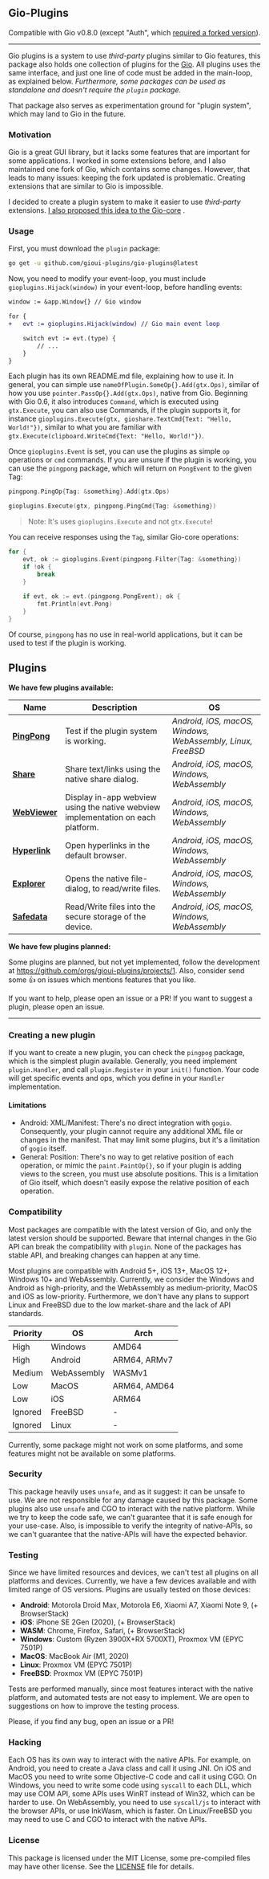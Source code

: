 Gio-Plugins
-------

Compatible with Gio v0.8.0 (except "Auth", which [required a forked version](https://github.com/inkeliz/gio)).

------

Gio plugins is a system to use _third-party_ plugins similar to Gio features, this package also holds one collection
of plugins for the [Gio](https://gioui.org). All plugins uses the same interface, and just one line of code must be
added in the main-loop, as explained below. _Furthermore, some packages can be used as standalone and doesn't require
the `plugin` package._

That package also serves as experimentation ground for "plugin system", which may land to Gio in the future.

### Motivation

Gio is a great GUI library, but it lacks some features that are important for some applications. I worked in some
extensions before, and I also maintained one fork of Gio, which contains some changes. However, that leads to many
issues: keeping the fork updated is problematic. Creating extensions that are similar to Gio is impossible.

I decided to create a plugin system to make it easier to use _third-party_
extensions. [I also proposed this idea to the Gio-core](https://lists.sr.ht/~eliasnaur/gio/%3Cfe3835f7-b4d4-4db9-81fb-dfd8ab06f2ed%40www.fastmail.com%3E)
.

### Usage

First, you must download the `plugin` package:

```bash
go get -u github.com/gioui-plugins/gio-plugins@latest
```

Now, you need to modify your event-loop, you must include `gioplugins.Hijack(window)` in your event-loop, before handling
events:

```diff
window := &app.Window{} // Gio window

for { 
+   evt := gioplugins.Hijack(window) // Gio main event loop

    switch evt := evt.(type) {
        // ...
    }
}
```

Each plugin has its own README.md file, explaining how to use it. In general, you can simple
use `nameOfPlugin.SomeOp{}.Add(gtx.Ops)`, similar of how you use `pointer.PassOp{}.Add(gtx.Ops)`, native 
from Gio. Beginning with Gio 0.6, it also introduces `Command`, which is executed using `gtx.Execute`, you can
also use Commands, if the plugin supports it, for instance `gioplugins.Execute(gtx, gioshare.TextCmd{Text: "Hello, World!"})`, 
similar to what you are familiar with `gtx.Execute(clipboard.WriteCmd{Text: "Hello, World!"})`.

Once `gioplugins.Event` is set, you can use the plugins as simple `op` operations or `cmd` commands. If you are unsure 
if the plugin is working, you can use the `pingpong` package, which will return on `PongEvent` to the given Tag:

```go
pingpong.PingOp{Tag: &something}.Add(gtx.Ops)

gioplugins.Execute(gtx, pingpong.PingCmd{Tag: &something})
```

> Note: It's uses `gioplugins.Execute` and not `gtx.Execute`!

You can receive responses using the `Tag`, similar Gio-core operations:

```go
for {
	evt, ok := gioplugins.Event(pingpong.Filter{Tag: &something})
	if !ok {
		break
    } 
	
    if evt, ok := evt.(pingpong.PongEvent); ok {
        fmt.Println(evt.Pong)
    } 
}
```

Of course, `pingpong` has no use in real-world applications, but it can be used to test if the plugin is working.

## Plugins

**We have few plugins available:**

| Name                                                                              | Description                                                                      | OS                                                          |
|-----------------------------------------------------------------------------------|----------------------------------------------------------------------------------|-------------------------------------------------------------|
| **[PingPong](https://github.com/gioui-plugins/gio-plugins/tree/main/pingpong)**   | Test if the plugin system is working.                                            | _Android, iOS, macOS, Windows, WebAssembly, Linux, FreeBSD_ |  
| **[Share](https://github.com/gioui-plugins/gio-plugins/tree/main/share)**         | Share text/links using the native share dialog.                                  | _Android, iOS, macOS, Windows, WebAssembly_                 |  
| **[WebViewer](https://github.com/gioui-plugins/gio-plugins/tree/main/webviewer)** | Display in-app webview using the native webview implementation on each platform. | _Android, iOS, macOS, Windows, WebAssembly_                 |  
| **[Hyperlink](https://github.com/gioui-plugins/gio-plugins/tree/main/hyperlink)** | Open hyperlinks in the default browser.                                          | _Android, iOS, macOS, Windows, WebAssembly_                 |  
| **[Explorer](https://github.com/gioui-plugins/gio-plugins/tree/main/explorer)**   | Opens the native file-dialog, to read/write files.                               | _Android, iOS, macOS, Windows, WebAssembly_                 |  
| **[Safedata](https://github.com/gioui-plugins/gio-plugins/tree/main/safedata)**   | Read/Write files into the secure storage of the device.                          | _Android, iOS, macOS, Windows, WebAssembly_                 |

**We have few plugins planned:**

Some plugins are planned, but not yet implemented, follow the development at https://github.com/orgs/gioui-plugins/projects/1. Also, 
consider send some 👍 on issues which mentions features that you like.

If you want to help, please open an issue or a PR! If you want to suggest a plugin, please open an issue.

-----------

### Creating a new plugin

If you want to create a new plugin, you can check the `pingpog` package, which is the simplest plugin available.
Generally, you need implement `plugin.Handler`, and call `plugin.Register` in your `init()` function. Your code will get
specific events and ops, which you define in your `Handler` implementation.

#### Limitations

- Android: XML/Manifest: There's no direct integration with `gogio`. Consequently, your plugin cannot require any
  additional XML file or changes in the manifest. That may limit some plugins, but it's a limitation of `gogio` itself.
- General: Position: There's no way to get relative position of each operation, or mimic the `paint.PaintOp{}`, so if
  your plugin is adding views to the screen, you must use absolute positions. This is a limitation of Gio itself, which
  doesn't easily expose the relative position of each operation.

### Compatibility

Most packages are compatible with the latest version of Gio, and only the latest version should be supported. Beware
that internal changes in the Gio API can break the compatibility with `plugin`. None of the packages has stable API,
and breaking changes can happen at any time.

Most plugins are compatible with Android 5+, iOS 13+, MacOS 12+, Windows 10+ and WebAssembly. Currently, we consider
the Windows and Android as high-priority, and the WebAssembly as medium-priority, MacOS and iOS as low-priority.
Furthermore, we don't have any plans to support Linux and FreeBSD due to the low market-share and the lack of API
standards.

| Priority | OS          | Arch         |
|----------|-------------|--------------|
| High     | Windows     | AMD64        |
| High     | Android     | ARM64, ARMv7 |
| Medium   | WebAssembly | WASMv1       |
| Low      | MacOS       | ARM64, AMD64 |
| Low      | iOS         | ARM64        |
| Ignored  | FreeBSD     | -            |
| Ignored  | Linux       | -            |

Currently, some package might not work on some platforms, and some features might not be available on some platforms.

### Security

This package heavily uses `unsafe`, and as it suggest: it can be unsafe to use. We are not responsible for any damage
caused by this package. Some plugins also use `unsafe` and CGO to interact with the native platform. While we try to
keep the code safe, we can't guarantee that it is safe enough for your use-case. Also, is impossible to verify the
integrity of native-APIs, so we can't guarantee that the native-APIs will have the expected behavior.

### Testing

Since we have limited resources and devices, we can't test all plugins on all platforms and devices. Currently, we have
a few devices available and with limited range of OS versions. Plugins are usually tested on those devices:

- **Android**: Motorola Droid Max, Motorola E6, Xiaomi A7, Xiaomi Note 9, (+ BrowserStack)
- **iOS**: iPhone SE 2Gen (2020), (+ BrowserStack)
- **WASM**: Chrome, Firefox, Safari, (+ BrowserStack)
- **Windows**: Custom (Ryzen 3900X+RX 5700XT), Proxmox VM (EPYC 7501P)
- **MacOS**: MacBook Air (M1, 2020)
- **Linux**: Proxmox VM (EPYC 7501P)
- **FreeBSD**: Proxmox VM (EPYC 7501P)

Tests are performed manually, since most features interact with the native platform, and automated tests are not
easy to implement. We are open to suggestions on how to improve the testing process.

Please, if you find any bug, open an issue or a PR!

### Hacking

Each OS has its own way to interact with the native APIs. For example, on Android, you need to create a Java class and
call it using JNI. On iOS and MacOS you need to write some Objective-C code and call it using CGO. On Windows, you need
to write some code using `syscall` to each DLL, which may use COM API, some APIs uses WinRT instead of Win32, which can
be harder to use. On WebAssembly, you need to use `syscall/js` to interact with the browser APIs, or use InkWasm, which
is faster. On Linux/FreeBSD you may need to use C and CGO to interact with the native APIs.

### License

This package is licensed under the MIT License, some pre-compiled files may have other license. See
the [LICENSE](LICENSE) file for details.

